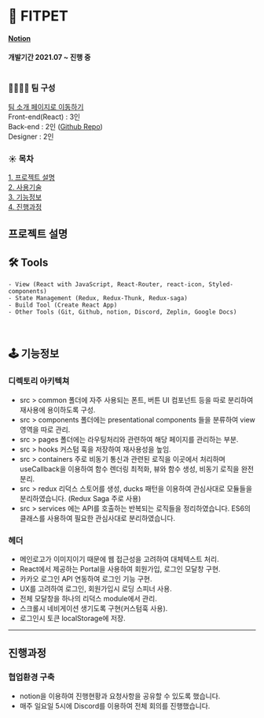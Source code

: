 # 🐶 FITPET

<h4><a href="https://www.notion.so/FITPET-d85e24eb8e954970a2a70af180d75310" target="_blank"> Notion</a><h4>

개발기간  2021.07 ~ 진행 중
<br/>
<br/>
### 👨‍👩‍👧‍👧 팀 구성

[팀 소개 페이지로 이동하기](https://www.notion.so/8654f82b457e4781bb826e4f34f52df8) <br/>
Front-end(React) : 3인 <br/>
Back-end : 2인 ([Github Repo](https://github.com/re-nolja/FITPET_BACKEND)) <br/>
Designer : 2인  <br/>


### ☀️ 목차
[1. 프로젝트 설명 ](#프로젝트-설명)<br/>
[2. 사용기술 ](#-tools)<br/>
[3. 기능정보 ](#-기능정보)<br/>
[4. 진행과정 ](#진행과정)<br/>


## 프로젝트 설명 



## 🛠 Tools
```
- View (React with JavaScript, React-Router, react-icon, Styled-components)
- State Management (Redux, Redux-Thunk, Redux-saga)
- Build Tool (Create React App)
- Other Tools (Git, Github, notion, Discord, Zeplin, Google Docs)
```

<br/>

## 🕹 기능정보

### 디렉토리 아키텍쳐

- src > common 폴더에 자주 사용되는 폰트, 버튼 UI 컴포넌트 등을 따로 분리하여 재사용에 용이하도록 구성.
- src > components 폴더에는 presentational components 들을 분류하여 view 영역을 따로 관리.
- src > pages 폴더에는 라우팅처리와 관련하여 해당 페이지를 관리하는 부분.
- src > hooks 커스텀 훅을 저장하여 재사용성을 높임.
- src > containers 주로 비동기 통신과 관련된 로직을 이곳에서 처리하며 useCallback을 이용하여 함수 렌더링 최적화, 뷰와 함수 생성, 비동기 로직을 완전분리.
- src > redux 리덕스 스토어를 생성, ducks 패턴을 이용하여 관심사대로 모듈들을 분리하였습니다. (Redux Saga 주로 사용)
- src > services 에는 API를 호출하는 반복되는 로직들을 정리하였습니다. ES6의 클래스를 사용하여 필요한 관심사대로 분리하였습니다.

### 헤더

- 메인로고가 이미지이기 때문에 웹 접근성을 고려하여 대체텍스트 처리.
- React에서 제공하는 Portal을 사용하여 회원가입, 로그인 모달창 구현.
- 카카오 로그인 API 연동하여 로그인 기능 구현.
- UX를 고려하여 로그인, 회원가입시 로딩 스피너 사용.
- 전체 모달창을 하나의 리덕스 module에서 관리.
- 스크롤시 네비게이션 생기도록 구현(커스텀훅 사용).
- 로그인시 토큰 localStorage에 저장.
  
  



---

## 진행과정
### 협업환경 구축
- notion을 이용하여 진행현황과 요청사항을 공유할 수 있도록 했습니다.
- 매주 일요일 5시에 Discord를 이용하여 전체 회의를 진행했습니다.
  

